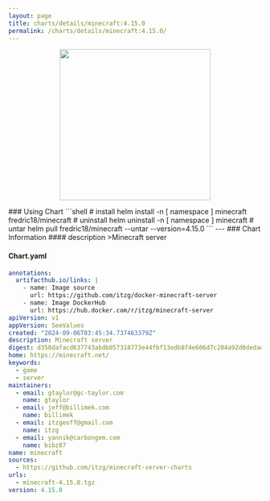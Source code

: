 ```yaml
---
layout: page
title: charts/details/minecraft:4.15.0
permalink: /charts/details/minecraft:4.15.0/
---
```

<p align="center">
    <img src="null" width="300px" height="300px">
</p>
### Using Chart
```shell
# install
helm install -n [ namespace ] minecraft fredric18/minecraft
# uninstall
helm uninstall -n [ namespace ] minecraft
# untar
helm pull fredric18/minecraft --untar --version=4.15.0
```
---
### Chart Information
#### description
>Minecraft server
   
#### Chart.yaml
```yaml
annotations:
  artifacthub.io/links: |
    - name: Image source
      url: https://github.com/itzg/docker-minecraft-server
    - name: Image DockerHub
      url: https://hub.docker.com/r/itzg/minecraft-server
apiVersion: v1
appVersion: SeeValues
created: "2024-09-06T03:45:34.737463379Z"
description: Minecraft server
digest: d358dafacd637743abdb057318773e44fbf13edb8f4e606d7c204a92d0dedad9
home: https://minecraft.net/
keywords:
  - game
  - server
maintainers:
  - email: gtaylor@gc-taylor.com
    name: gtaylor
  - email: jeff@billimek.com
    name: billimek
  - email: itzgeoff@gmail.com
    name: itzg
  - email: yannik@carbongem.com
    name: bibz87
name: minecraft
sources:
  - https://github.com/itzg/minecraft-server-charts
urls:
  - minecraft-4.15.0.tgz
version: 4.15.0
```
